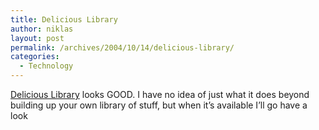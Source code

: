 ```yaml
---
title: Delicious Library
author: niklas
layout: post
permalink: /archives/2004/10/14/delicious-library/
categories:
  - Technology
---
```

[Delicious Library][1] looks GOOD. I have no idea of just what it does beyond building up your own library of stuff, but when it&#8217;s available I&#8217;ll go have a look

 [1]: http://www.delicious-monster.com/